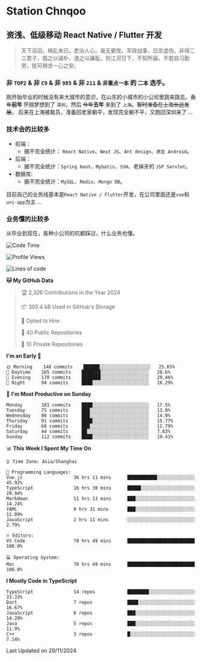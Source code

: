 # Station Chnqoo

## 资浅、低级移动 React Native / Flutter 开发

> 天下滔滔，祸乱未已。吏治人心，毫无更改。军政战事，日崇虚伪。非得二三君子，倡之以诚朴，道之以廉耻。则江河日下，不知所届。不若自习勤劳，犹可稍求一心之安。

### 非 `TOP2` & 非 `C9` & 非 `985` & 非 `211` & `非重点一本` 的 `二本` 选手。

刚开始毕业的时候没有来大城市的意识，在山东的小城市的小公司里跳来跳去。~~去年~~**前年** 怀揣梦想到了 `深圳`，然后 ~~今年~~**去年** 来到了 `上海`。~~暂时准备在上海长远发展~~。
后来在上海被裁员，准备回老家躺平，发现完全躺不平，又跑回深圳来了 ...

### 技术会的比较多

- 前端：
  - 据不完全统计： `React Native`、`Next JS`、`Ant design`、`原生 Android`。
- 后端：
  - 据不完全统计：`Spring boot`、`Mybatis`、`SSH`、老掉牙的 `JSP Servlet`。
- 数据库:
  - 据不完全统计：`MySQL`、`Redis`、`Mongo DB`。

目前自己的业务线基本是`React Native / Flutter`开发，在公司里面还是`vue`和`uni-app`为主 ...

### 业务懂的比较多

从毕业到现在，各种小公司的坑都踩过，什么业务也懂。

<!--START_SECTION:waka-->
![Code Time](http://img.shields.io/badge/Code%20Time-6%2C735%20hrs%2050%20mins-blue)

![Profile Views](http://img.shields.io/badge/Profile%20Views-2-blue)

![Lines of code](https://img.shields.io/badge/From%20Hello%20World%20I%27ve%20Written-467%20Thousand%20lines%20of%20code-blue)

**🐱 My GitHub Data** 

> 🏆 2,326 Contributions in the Year 2024
 > 
> 📦 305.4 kB Used in GitHub's Storage 
 > 
> 💼 Opted to Hire
 > 
> 📜 40 Public Repositories 
 > 
> 🔑 10 Private Repositories  
 > 
**I'm an Early 🐤** 

```text
🌞 Morning    148 commits    ██████░░░░░░░░░░░░░░░░░░░   25.65% 
🌆 Daytime    165 commits    ███████░░░░░░░░░░░░░░░░░░   28.6% 
🌃 Evening    170 commits    ███████░░░░░░░░░░░░░░░░░░   29.46% 
🌙 Night      94 commits     ████░░░░░░░░░░░░░░░░░░░░░   16.29%

```
📅 **I'm Most Productive on Sunday** 

```text
Monday       101 commits    ████░░░░░░░░░░░░░░░░░░░░░   17.5% 
Tuesday      75 commits     ███░░░░░░░░░░░░░░░░░░░░░░   13.0% 
Wednesday    86 commits     ███░░░░░░░░░░░░░░░░░░░░░░   14.9% 
Thursday     91 commits     ████░░░░░░░░░░░░░░░░░░░░░   15.77% 
Friday       68 commits     ███░░░░░░░░░░░░░░░░░░░░░░   11.79% 
Saturday     44 commits     ██░░░░░░░░░░░░░░░░░░░░░░░   7.63% 
Sunday       112 commits    ████░░░░░░░░░░░░░░░░░░░░░   19.41%

```


📊 **This Week I Spent My Time On** 

```text
⌚︎ Time Zone: Asia/Shanghai

💬 Programming Languages: 
Vue.js                   36 hrs 11 mins      ███████████░░░░░░░░░░░░░░   45.92% 
TypeScript               16 hrs 30 mins      █████░░░░░░░░░░░░░░░░░░░░   20.94% 
Markdown                 11 hrs 13 mins      ███░░░░░░░░░░░░░░░░░░░░░░   14.24% 
YAML                     9 hrs 31 mins       ███░░░░░░░░░░░░░░░░░░░░░░   12.09% 
JavaScript               2 hrs 11 mins       ░░░░░░░░░░░░░░░░░░░░░░░░░   2.79%

🔥 Editors: 
VS Code                  78 hrs 49 mins      █████████████████████████   100.0%

💻 Operating System: 
Mac                      78 hrs 49 mins      █████████████████████████   100.0%

```

**I Mostly Code in TypeScript** 

```text
TypeScript               14 repos            ████████░░░░░░░░░░░░░░░░░   33.33% 
Dart                     7 repos             ████░░░░░░░░░░░░░░░░░░░░░   16.67% 
JavaScript               6 repos             ███░░░░░░░░░░░░░░░░░░░░░░   14.29% 
Java                     5 repos             ███░░░░░░░░░░░░░░░░░░░░░░   11.9% 
C++                      3 repos             █░░░░░░░░░░░░░░░░░░░░░░░░   7.14%

```



 Last Updated on 29/11/2024
<!--END_SECTION:waka-->

<!---
ChenqiaoStation/ChenqiaoStation is a ✨ special ✨ repository because its `README.md` (this file) appears on your GitHub profile.
You can click the Preview link to take a look at your changes.
--->
